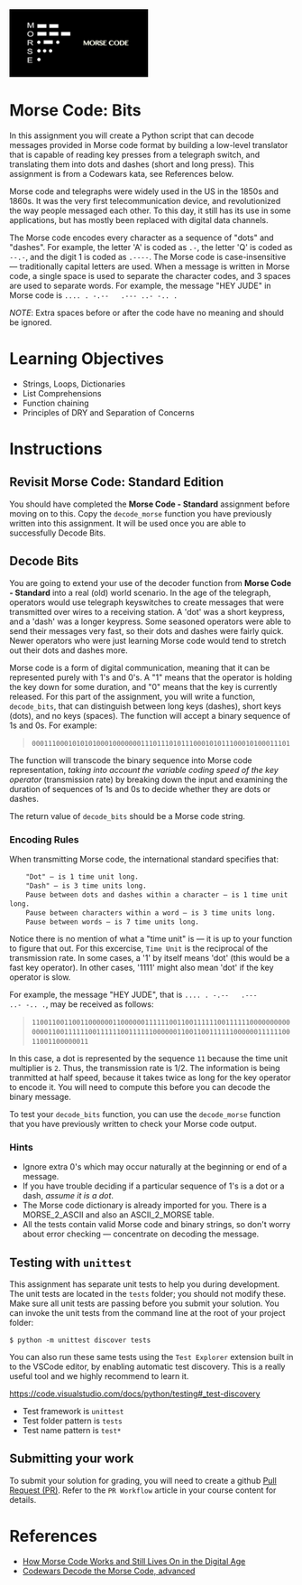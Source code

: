 <img height="120px" src="img/morse-code.jpg" />

# Morse Code: Bits
In this assignment you will create a Python script that can decode messages provided in Morse code format by building a low-level translator that is capable of reading key presses from a telegraph switch, and translating them into dots and dashes (short and long press). This assignment is from a Codewars kata, see References below.

Morse code and telegraphs were widely used in the US in the 1850s and 1860s. It was the very first telecommunication device, and revolutionized the way people messaged each other. To this day, it still has its use in some applications, but has mostly been replaced with digital data channels.

The Morse code encodes every character as a sequence of "dots" and "dashes". For example, the letter 'A' is coded as `.-`, the letter 'Q' is coded as `--.-`, and the digit 1 is coded as `.----`. The Morse code is case-insensitive &mdash; traditionally capital letters are used. When a message is written in Morse code, a single space is used to separate the character codes, and 3 spaces are used to separate words. For example, the message "HEY JUDE" in Morse code is <code>.... . -.--&nbsp;&nbsp;&nbsp;.--- ..- -.. .</code>

*NOTE*: Extra spaces before or after the code have no meaning and should be ignored.

# Learning Objectives
- Strings, Loops, Dictionaries
- List Comprehensions
- Function chaining
- Principles of DRY and Separation of Concerns

# Instructions

## Revisit Morse Code: Standard Edition
You should have completed the **Morse Code - Standard** assignment before moving on to this. Copy the `decode_morse` function you have previously written into this assignment. It will be used once you are able to successfully Decode Bits.

## Decode Bits
You are going to extend your use of the decoder function from **Morse Code - Standard** into a real (old) world scenario. In the age of the telegraph, operators would use telegraph keyswitches to create messages that were transmitted over wires to a receiving station. A 'dot' was a short keypress, and a 'dash' was a longer keypress. Some seasoned operators were able to send their messages very fast, so their dots and dashes were fairly quick. Newer operators who were just learning Morse code would tend to stretch out their dots and dashes more.  

Morse code is a form of digital communication, meaning that it can be represented purely with 1's and 0's. A "1" means that the operator is holding the key down for some duration, and "0" means that the key is currently released. For this part of the assignment, you will write a function, `decode_bits`, that can distinguish between long keys (dashes), short keys (dots), and no keys (spaces). The function will accept a binary sequence of 1s and 0s. For example:

>`0001110001010101000100000001110111010111000101011100010100011101`

The function will transcode the binary sequence into Morse code representation, _taking into account the variable coding speed of the key operator_ (transmission rate) by breaking down the input and examining the duration of sequences of 1s and 0s to decide whether they are dots or dashes.

The return value of `decode_bits` should be a Morse code string.

### Encoding Rules
When transmitting Morse code, the international standard specifies that:
```
    "Dot" – is 1 time unit long.
    "Dash" – is 3 time units long.
    Pause between dots and dashes within a character – is 1 time unit long.
    Pause between characters within a word – is 3 time units long.
    Pause between words – is 7 time units long.
```
Notice there is no mention of what a "time unit" is &mdash; it is up to your function to figure that out. For this excercise, `Time Unit` is the reciprocal of the transmission rate. In some cases, a '1' by itself means 'dot' (this would be a fast key operator). In other cases, '1111' might also mean 'dot' if the key operator is slow.

For example, the message "HEY JUDE", that is <code>.... . -.--&nbsp;&nbsp;&nbsp;.--- ..- -.. .</code>, may be received as follows:

>`1100110011001100000011000000111111001100111111001111110000000000000011001111110011111100111111000000110011001111110000001111110011001100000011`

In this case, a dot is represented by the sequence `11` because the time unit multiplier is `2`.  Thus, the transmission rate is 1/2. The information is being tranmitted at half speed, because it takes twice as long for the key operator to encode it. You will need to compute this before you can decode the binary message.

To test your `decode_bits` function, you can use the `decode_morse` function that you have previously written to check your Morse code output.

### Hints
- Ignore extra 0's which may occur naturally at the beginning or end of a message.  
- If you have trouble deciding if a particular sequence of 1's is a dot or a dash, _assume it is a dot_.
- The Morse code dictionary is already imported for you.  There is a MORSE_2_ASCII and also an ASCII_2_MORSE table.
- All the tests contain valid Morse code and binary strings, so don't worry about error checking &mdash; concentrate on decoding the message.

## Testing with `unittest`
This assignment has separate unit tests to help you during development. The unit tests are located in the `tests` folder; you should not modify these. Make sure all unit tests are passing before you submit your solution. You can invoke the unit tests from the command line at the root of your project folder:
```console
$ python -m unittest discover tests
```
You can also run these same tests using the `Test Explorer` extension built in to the VSCode editor, by enabling automatic test discovery.  This is a really useful tool and we highly recommend to learn it.

https://code.visualstudio.com/docs/python/testing#_test-discovery

- Test framework is `unittest`
- Test folder pattern is `tests`
- Test name pattern is `test*`

## Submitting your work
To submit your solution for grading, you will need to create a github [Pull Request (PR)](https://docs.github.com/en/github/collaborating-with-issues-and-pull-requests/about-pull-requests). Refer to the `PR Workflow` article in your course content for details.

# References
- [How Morse Code Works and Still Lives On in the Digital Age](https://science.howstuffworks.com/innovation/inventions/morse-code.htm)
- [Codewars Decode the Morse Code, advanced](https://www.codewars.com/kata/decode-the-morse-code-advanced/python)
